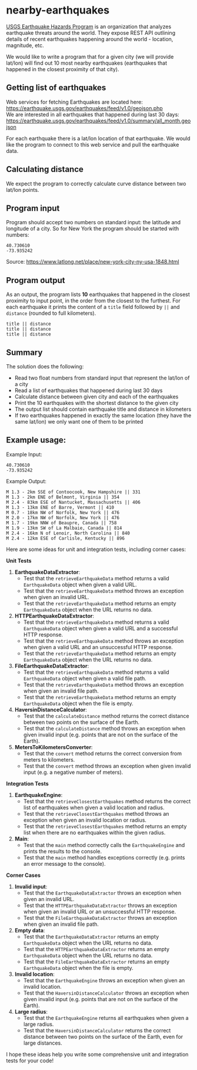 # nearby-earthquakes
[USGS Earthquake Hazards Program](https://earthquake.usgs.gov/) is an organization that analyzes earthquake threats around the world. They expose REST API outlining details of recent earthquakes happening around the world - location, magnitude, etc.

We would like to write a program that for a given city (we will provide lat/lon) will find out 10 most nearby earthquakes (earthquakes that happened in the closest proximity of that city).

## Getting list of earthquakes
Web services for fetching Earthquakes are located here: https://earthquake.usgs.gov/earthquakes/feed/v1.0/geojson.php  
We are interested in all earthquakes that happened during last 30 days: https://earthquake.usgs.gov/earthquakes/feed/v1.0/summary/all_month.geojson

For each earthquake there is a lat/lon location of that earthquake. We would like the program to connect to this web service and pull the earthquake data.

## Calculating distance
We expect the program to correctly calculate curve distance between two lat/lon points.

## Program input
Program should accept two numbers on standard input: the latitude and longitude of a city. So for New York the program should be started with numbers:
```
40.730610  
-73.935242  
```
Source: https://www.latlong.net/place/new-york-city-ny-usa-1848.html

## Program output
As an output, the program lists **10** earthquakes that happened in the closest proximity to input point, in the order 
from the closest to the furthest. For each earthquake it prints the content of a `title` field followed by ` || ` and `distance` (rounded to full kilometers).
```
title || distance  
title || distance  
title || distance  
```


## Summary
The solution does the following:
* Read two float numbers from standard input that represent the lat/lon of a city
* Read a list of earthquakes that happened during last 30 days
* Calculate distance between given city and each of the earthquakes
* Print the 10 earthquakes with the shortest distance to the given city
* The output list should contain earthquake title and distance in kilometers
* If two earthquakes happened in exactly the same location (they have the same lat/lon) we only want one of them to be printed

## Example usage:
Example Input:
```
40.730610  
-73.935242  
```

Example Output:
```
M 1.3 - 2km SSE of Contoocook, New Hampshire || 331  
M 1.3 - 2km ENE of Belmont, Virginia || 354  
M 2.4 - 83km ESE of Nantucket, Massachusetts || 406  
M 1.3 - 13km ENE of Barre, Vermont || 410  
M 0.7 - 18km NW of Norfolk, New York || 476  
M 2.0 - 17km NW of Norfolk, New York || 476  
M 1.7 - 19km NNW of Beaupre, Canada || 758  
M 1.9 - 13km SW of La Malbaie, Canada || 814  
M 2.4 - 16km N of Lenoir, North Carolina || 840  
M 2.4 - 12km ESE of Carlisle, Kentucky || 896  
```


Here are some ideas for unit and integration tests, including corner cases:

**Unit Tests**

1. **EarthquakeDataExtractor**:
    * Test that the `retrieveEarthquakeData` method returns a valid `EarthquakeData` object when given a valid URL.
    * Test that the `retrieveEarthquakeData` method throws an exception when given an invalid URL.
    * Test that the `retrieveEarthquakeData` method returns an empty `EarthquakeData` object when the URL returns no data.
2. **HTTPEarthquakeDataExtractor**:
    * Test that the `retrieveEarthquakeData` method returns a valid `EarthquakeData` object when given a valid URL and a successful HTTP response.
    * Test that the `retrieveEarthquakeData` method throws an exception when given a valid URL and an unsuccessful HTTP response.
    * Test that the `retrieveEarthquakeData` method returns an empty `EarthquakeData` object when the URL returns no data.
3. **FileEarthquakeDataExtractor**:
    * Test that the `retrieveEarthquakeData` method returns a valid `EarthquakeData` object when given a valid file path.
    * Test that the `retrieveEarthquakeData` method throws an exception when given an invalid file path.
    * Test that the `retrieveEarthquakeData` method returns an empty `EarthquakeData` object when the file is empty.
4. **HaversinDistanceCalculator**:
    * Test that the `calculateDistance` method returns the correct distance between two points on the surface of the Earth.
    * Test that the `calculateDistance` method throws an exception when given invalid input (e.g. points that are not on the surface of the Earth).
5. **MetersToKilometersConverter**:
    * Test that the `convert` method returns the correct conversion from meters to kilometers.
    * Test that the `convert` method throws an exception when given invalid input (e.g. a negative number of meters).

**Integration Tests**

1. **EarthquakeEngine**:
    * Test that the `retrieveClosestEarthquakes` method returns the correct list of earthquakes when given a valid location and radius.
    * Test that the `retrieveClosestEarthquakes` method throws an exception when given an invalid location or radius.
    * Test that the `retrieveClosestEarthquakes` method returns an empty list when there are no earthquakes within the given radius.
2. **Main**:
    * Test that the `main` method correctly calls the `EarthquakeEngine` and prints the results to the console.
    * Test that the `main` method handles exceptions correctly (e.g. prints an error message to the console).

**Corner Cases**

1. **Invalid input**:
    * Test that the `EarthquakeDataExtractor` throws an exception when given an invalid URL.
    * Test that the `HTTPEarthquakeDataExtractor` throws an exception when given an invalid URL or an unsuccessful HTTP response.
    * Test that the `FileEarthquakeDataExtractor` throws an exception when given an invalid file path.
2. **Empty data**:
    * Test that the `EarthquakeDataExtractor` returns an empty `EarthquakeData` object when the URL returns no data.
    * Test that the `HTTPEarthquakeDataExtractor` returns an empty `EarthquakeData` object when the URL returns no data.
    * Test that the `FileEarthquakeDataExtractor` returns an empty `EarthquakeData` object when the file is empty.
3. **Invalid location**:
    * Test that the `EarthquakeEngine` throws an exception when given an invalid location.
    * Test that the `HaversinDistanceCalculator` throws an exception when given invalid input (e.g. points that are not on the surface of the Earth).
4. **Large radius**:
    * Test that the `EarthquakeEngine` returns all earthquakes when given a large radius.
    * Test that the `HaversinDistanceCalculator` returns the correct distance between two points on the surface of the Earth, even for large distances.

I hope these ideas help you write some comprehensive unit and integration tests for your code!
